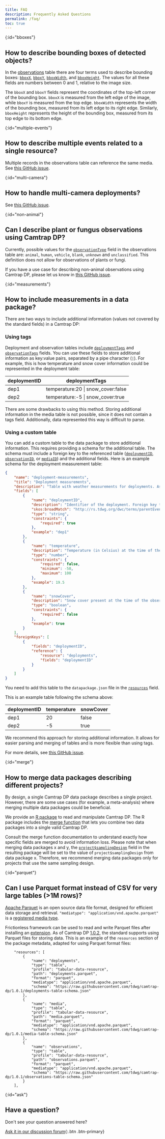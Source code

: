 ```yaml
---
title: FAQ
description: Frequently Asked Questions
permalink: /faq/
toc: true
---
```


{:id="bboxes"}
## How to describe bounding boxes of detected objects?

In the [observations](/data/#observations) table there are four terms used to describe bounding boxes: [`bboxX`](/data/#observations.bboxX), [`bboxY`](/data/#observations.bboxY), [`bboxWidth`](/data/#observations.bboxWidth), and [`bboxHeight`](/data/#observations.bboxHeight). The values for all these fields are numbers between 0 and 1, relative to the image size.

The `bboxX` and `bboxY` fields represent the coordinates of the top-left corner of the bounding box. `bboxX` is measured from the left edge of the image, while `bboxY` is measured from the top edge. `bboxWidth` represents the width of the bounding box, measured from its left edge to its right edge. Similarly, `bboxHeight` represents the height of the bounding box, measured from its top edge to its bottom edge.

{:id="multiple-events"}
## How to describe multiple events related to a single resource?

Multiple records in the observations table can reference the same media. See [this GitHub issue](https://github.com/tdwg/camtrap-dp/issues/39).

{:id="multi-camera"}
## How to handle multi-camera deployments?

See [this GitHub issue](https://github.com/tdwg/camtrap-dp/issues/328).

{:id="non-animal"}
## Can I describe plant or fungus observations using Camtrap DP?

Currently, possible values for the [`observationType`](/data/#observations.observationType) field in the observations table are: `animal`, `human`, `vehicle`, `blank`, `unknown` and `unclassified`. This definition does not allow for observations of plants or fungi. 

If you have a use case for describing non-animal observations using Camtrap DP, please let us know in [this GitHub issue](https://github.com/tdwg/camtrap-dp/issues/346).

{:id="measurements"}
## How to include measurements in a data package?

There are two ways to include additional information (values not covered by the standard fields) in a Camtrap DP:

### Using tags

Deployment and observation tables include [`deploymentTags`](/data/#deployments.deploymentTags) and [`observationTags`](/data/#observations.observationTags) fields. You can use these fields to store additional information as key:value pairs, separated by a pipe character (`|`). For example, this is how temperature and snow cover information could be represented in the deployment table:

deploymentID | deploymentTags
--- | ---
dep1 | temperature:20 &#x7c; snow_cover:false
dep2 | temperature:-5 &#x7c; snow_cover:true

There are some drawbacks to using this method. Storing additional information in the media table is not possible, since it does not contain a tags field. Additionally, data represented this way is difficult to parse.

### Using a custom table

You can add a custom table to the data package to store additional information. This requires providing a schema for the additional table. The schema must include a foreign key to the referenced table ([`deploymentID`](/data/#deployments.deploymentID), [`observationID`](/data/#observations.observationID), or [`mediaID`](/data/#media.mediaID)) and the additional fields. Here is an example schema for the deployment measurement table:

```json
{
    "name": "deployment-measurements",
    "title": "Deployment measurements",
    "description": "Table with weather measurements for deployments. Associated with deployments (`deploymentID`).",
    "fields": [
        {
            "name": "deploymentID",
            "description": "Identifier of the deployment. Foreign key to `deployments.deploymentID`.",
            "skos:broadMatch": "http://rs.tdwg.org/dwc/terms/parentEventID",
            "type": "string",
            "constraints": {
                "required": true
            },
            "example": "dep1"
        },
        {
            "name": "temperature",
            "description": "Temperature (in Celsius) at the time of the observation.)",
            "type": "number",
            "constraints": {
                "required": false,
                "minimum": -50,
                "maximum": 100
            },
            "example": 19.5
        },
        {
            "name": "snowCover",
            "description": "Snow cover present at the time of the observation.",
            "type": "boolean",
            "constraints": {
                "required": false
            },
            "example": true
        }
    ],
    "foreignKeys": [
        {
            "fields": "deploymentID",
            "reference": {
                "resource": "deployments",
                "fields": "deploymentID"
            }
        }
    ]
}
```

You need to add this table to the `datapackage.json` file in the [`resources`](/metadata/#resources) field.

This is an example table following the schema above:

deploymentID | temperature | snowCover
--- | --- | ---
dep1 | 20 | false
dep2 | -5 | true

We recommend this approach for storing additional information. It allows for easier parsing and merging of tables and is more flexible than using tags.

For more details, see [this GitHub issue](https://github.com/tdwg/camtrap-dp/issues/358).

{:id="merge"}
## How to merge data packages describing different projects?

By design, a single Camtrap DP data package describes a single project. However, there are some use cases (for example, a meta-analysis) where merging multiple data packages could be beneficial.

We provide an [R package](https://inbo.github.io/camtrapdp/) to read and manipulate Camtrap DP. The R package includes the [merge function](https://inbo.github.io/camtrapdp/reference/merge_camtrapdp.html) that lets you combine two data packages into a single valid Camtrap DP.

Consult the merge function documentation to understand exactly how specific fields are merged to avoid information loss. Please note that when merging data packages x and y, the [`project$samplingDesign`](/metadata/#project.samplingDesign) field in the resulting package will be set to the value of `project$samplingDesign` from data package x. Therefore, we recommend merging data packages only for projects that use the same sampling design.

{:id="parquet"}
## Can I use Parquet format instead of CSV for very large tables (>1M rows)?

[Apache Parquet](https://parquet.apache.org/) is an open source data file format, designed for efficient data storage and retrieval. `"mediatype": "application/vnd.apache.parquet"` is a [registered media type](https://www.iana.org/assignments/media-types/application/vnd.apache.parquet).

Frictionless framework can be used to read and write Parquet files after installing an [extension](https://framework.frictionlessdata.io/docs/formats/parquet.html). 
As of Camtrap DP [1.0.2](https://github.com/tdwg/camtrap-dp/releases/tag/1.0.2), the standard supports using Parquet files for storing data. This is an example of the `resources` section of the package metadata, adapted for using Parquet format files:

```
    "resources": [
        {
            "name": "deployments",
            "type": "table",
            "profile": "tabular-data-resource",
            "path": "deployments.parquet",
            "format": "parquet",
            "mediatype": "application/vnd.apache.parquet",
            "schema": "https://raw.githubusercontent.com/tdwg/camtrap-dp/1.0.1/deployments-table-schema.json"
        },
        {
            "name": "media",
            "type": "table",
            "profile": "tabular-data-resource",
            "path": "media.parquet",
            "format": "parquet",
            "mediatype": "application/vnd.apache.parquet",
            "schema": "https://raw.githubusercontent.com/tdwg/camtrap-dp/1.0.1/media-table-schema.json"
        },
        {
            "name": "observations",
            "type": "table",
            "profile": "tabular-data-resource",
            "path": "observations.parquet",
            "format": "parquet",
            "mediatype": "application/vnd.apache.parquet",
            "schema": "https://raw.githubusercontent.com/tdwg/camtrap-dp/1.0.1/observations-table-schema.json"
        }
    ],
```

{:id="ask"}
## Have a question?

Don't see your question answered here?

[Ask it in our discussion forum](https://github.com/tdwg/camtrap-dp/discussions){:.btn .btn-primary}
